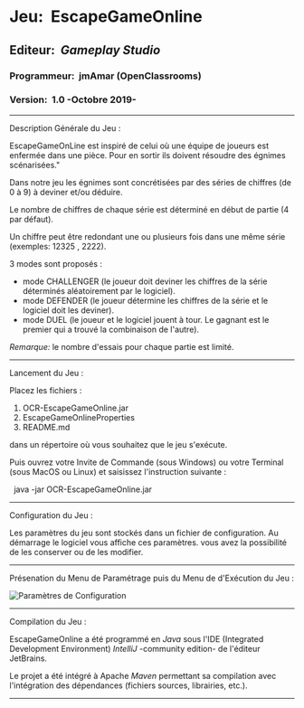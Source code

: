 # Jeu:&nbsp;&nbsp;**EscapeGameOnline**

## Editeur:&nbsp;&nbsp;*Gameplay Studio*

### Programmeur:&nbsp;&nbsp;jmAmar (OpenClassrooms)

### Version:&nbsp;&nbsp;1.0 -Octobre 2019-

-----

Description Générale du Jeu :

EscapeGameOnLine est inspiré de celui où une équipe de joueurs est enfermée dans une pièce.
Pour en sortir ils doivent résoudre des égnimes scénarisées."

Dans notre jeu les égnimes sont concrétisées par des séries de chiffres (de 0 à 9) à deviner et/ou déduire.

Le nombre de chiffres de chaque série est déterminé en début de partie (4 par défaut).

Un chiffre peut être redondant une ou plusieurs fois dans une même série (exemples: 12325 , 2222).

3 modes sont proposés :
* mode CHALLENGER (le joueur doit deviner les chiffres de la série déterminés aléatoirement par le logiciel).
* mode DEFENDER (le joueur détermine les chiffres de la série et le logiciel doit les deviner).
* mode DUEL (le joueur et le logiciel jouent à tour. Le gagnant est le premier qui a trouvé la combinaison de l'autre).
 
 *Remarque:* le nombre d'essais pour chaque partie est limité.
 
 -----
 
 Lancement du Jeu :
 
 Placez les fichiers :
 1. OCR-EscapeGameOnline.jar
 2. EscapeGameOnlineProperties
 3. README.md
 
 dans un répertoire où vous souhaitez que le jeu s'exécute.
 
 Puis ouvrez votre Invite de Commande (sous Windows) ou votre Terminal (sous MacOS ou Linux) et saisissez l'instruction suivante :
 
 &nbsp;&nbsp;java -jar OCR-EscapeGameOnline.jar

-----

Configuration du Jeu :

Les paramètres du jeu sont stockés dans un fichier de configuration. Au démarrage le logiciel vous affiche ces paramètres.
vous avez la possibilité de les conserver ou de les modifier.

-----
Présenation du Menu de Paramétrage puis du Menu de d'Exécution du Jeu :

![Paramètres de Configuration](src/main/resources/img/ParamètresConfiguration.PNG)

 -----
 
 Compilation du Jeu :
 
 EscapeGameOnline a été programmé en *Java* sous l'IDE (Integrated Development Environment) *IntelliJ* -community edition- de l'éditeur JetBrains.
 
 Le projet a été intégré à Apache *Maven* permettant sa compilation avec l'intégration des dépendances (fichiers sources, librairies, etc.).
 
 ----- 

    
    
